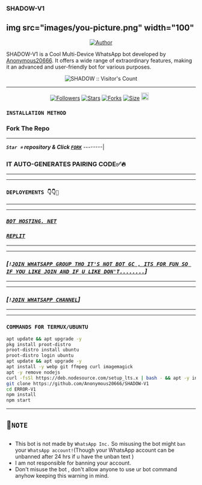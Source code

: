 ### SHADOW-V1 

img src="images/you-picture.png" width="100"
--------

<p align="center">
<a href="https://github.com/Anonymous20666"><img title="Author" src="https://files.fm/f/uxc8vsxpnd?style=for-the-badge&logo=github"></a>

SHADOW-V1  is a Cool Multi-Device WhatsApp bot developed by [Anonymous20666](https://github.com/Anonymous20666). It offers a wide range of extraordinary features, making it an advanced and user-friendly bot for various purposes.

<p align="center"><img src="https://profile-counter.glitch.me/{SHADOW-V1}/count.svg" alt="SHADOW :: Visitor's Count" /></p>


--------


<p align="center">
<a href="https://github.com/Anonymous20666/followers"><img title="Followers" src="https://img.shields.io/github/followers/Anonymous2066?color=red&style=flat-square"></a>
<a href="https://github.com/Anonymous20666/SHADOW-V1/stargazers/"><img title="Stars" src="https://img.shields.io/github/stars/Anonymous20666/SHADOW-V1?color=blue&style=flat-square"></a>
<a href="https://github.com/Anonymous20666/SHADOW-V1/network/members"><img title="Forks" src="https://img.shields.io/github/forks/Anonymous20666/SHADOW-V1?color=red&style=flat-square"></a>
<a href="https://github.com/Anonymous20666/SHADOW-V1/"><img title="Size" src="https://img.shields.io/github/repo-size/Anonymous20666/SHADOW-V1?style=flat-square&color=blue"></a>
<a href="https://github.com/Anonymous20666/SHADOW-V1/graphs/commit-activity"><img height="20" src="https://img.shields.io/badge/Maintained%3F-yes-blue.svg"></a>&nbsp;&nbsp;
</p>
<p align='center'>
</p>

### `INSTALLATION METHOD`

  
### Fork The Repo

--------
***`Star ⭐` repository & Click [`FORK`](https://github.com/Anonymous20666/SHADOW-V1/fork)***
--------|


### IT AUTO-GENERATES PAIRING CODE✅🔥
--------------


-----------------
### `DEPLOYEMENTS 👇👇🥰`
-------------
-------------

### ***[`BOT HOSTING. NET`](https://bot-hosting.net/?aff=1212488886408712262)***

###  ***[`REPLIT`](https://repl.it/github/Anonymous20666/SHADOW-V1)***

--------
--------

### ***[`!`[`JOIN WHATSAPP GROUP THO IT'S NOT BOT GC , ITS FOR FUN SO IF YOU LIKE JOIN AND IF U LIKE DON'T........`](https://chat.whatsapp.com/BjHW7El8xPyKSTEwcVnPSj)]***

--------
--------

### ***[`!`[`JOIN WHATSAPP CHANNEL`](https://whatsapp.com/channel/0029Vafy50bB4hdZV9YAAn2r)]***


-------

--------


### `COMMANDS FOR TERMUX/UBUNTU`
```bash
apt update && apt upgrade -y
pkg install proot-distro
proot-distro install ubuntu
proot-distro login ubuntu
apt update && apt upgrade -y
apt install -y webp git ffmpeg curl imagemagick
apt -y remove nodejs
curl -fsSl https://deb.nodesource.com/setup_lts.x | bash - && apt -y install nodejs
git clone https://github.com/Anonymous20666/SHADOW-V1
cd ERROR-V1
npm install
npm start
```

--------


## 🎁`NOTE`
   
## 
- This bot is not made by `WhatsApp Inc.` So misusing the bot might `ban` your `WhatsApp account!`(Though your WhatsApp account can be unbanned after 24 hrs if u have the unban text )
- I am not responsible for banning your account.
- Don't misuse the bot , don't allow anyone to use ur bot command anyhow keeping this warning in mind.

 <br><br>
 
